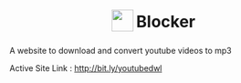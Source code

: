 <h1 align="center">
    <sub>
        <img
            src="https://raw.githubusercontent.com/ayanbag/Youtube-To-MP3-Downloader/master/static/images/icons/download.png
            width="38"
            height="38">
        </img>
    </sub>
    Blocker
</h1>

A website to download and convert youtube videos to mp3

Active Site Link :  http://bit.ly/youtubedwl
